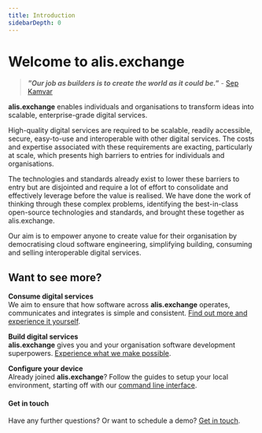 ```yaml
---
title: Introduction
sidebarDepth: 0
---
```


# Welcome to alis.exchange 

>**_"Our job as builders is to create the world as it could be."_** - <a href="https://farmerandfarmer.org/mastery/builder.html" target="_blank">Sep Kamvar</a>

**alis.exchange** enables individuals and organisations to transform ideas into scalable, enterprise-grade digital services.

High-quality digital services are required to be scalable, readily accessible, secure, easy-to-use and interoperable with other digital services. The costs and expertise associated with these requirements are exacting, particularly at scale, which presents high barriers to entries for individuals and organisations.  

The technologies and standards already exist to lower these barriers to entry but are disjointed and require a lot of effort to consolidate and effectively leverage before the value is realised. We have done the work of thinking through these complex problems, identifying the best-in-class open-source technologies and standards, and brought these together as alis.exchange. 

Our aim is to empower anyone to create value for their organisation by democratising cloud software engineering, simplifying building, consuming and selling interoperable digital services. 

## Want to see more?

**Consume digital services**<br>
We aim to ensure that how software across **alis.exchange** operates, communicates and integrates is simple and consistent. [Find out more and experience it yourself](../guides/consume/quick-start.md).

**Build digital services**<br>
**alis.exchange** gives you and your organisation software development superpowers. [Experience what we make possible](../guides/build/overview.md).

**Configure your device**<br>
Already joined **alis.exchange**? Follow the guides to setup your local environment, starting off with our [command line interface](../guides/configuration/command-line-interface.md).

#### Get in touch
Have any further questions? Or want to schedule a demo? <a href="https://alis.exchange/signup" target="_blank">Get in touch</a>.